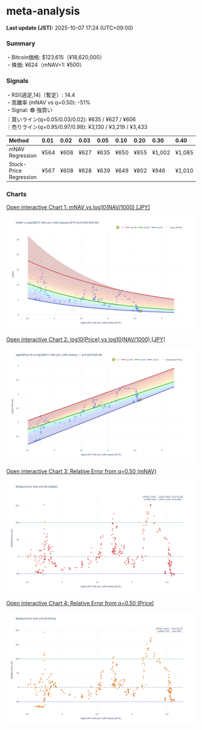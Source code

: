 # meta-analysis


<!--REPORT:START-->
**Last update (JST):** 2025-10-07 17:24 (UTC+09:00)

### Summary
・Bitcoin価格: $123,615（¥18,620,000）  
・株価: ¥624（mNAV=1: ¥500）

### Signals
・RSI(週足,14)（暫定）: 14.4  
・乖離率 (mNAV vs q=0.50): -51%  
・Signal: 🟣 強買い  
｜買いライン(q=0.05/0.03/0.02): ¥635 / ¥627 / ¥606  
｜売りライン(q=0.95/0.97/0.98): ¥3,130 / ¥3,219 / ¥3,433

| Method                 | 0.01   | 0.02   | 0.03   | 0.05   | 0.10   | 0.20   | 0.30   | 0.40   | 0.50   | 0.60   | 0.70   | 0.80   | 0.90   | 0.95   | 0.97   | 0.98   | 0.99   |
|:-----------------------|:-------|:-------|:-------|:-------|:-------|:-------|:-------|:-------|:-------|:-------|:-------|:-------|:-------|:-------|:-------|:-------|:-------|
| mNAV Regression        | ¥564   | ¥606   | ¥627   | ¥635   | ¥650   | ¥855   | ¥1,002 | ¥1,085 | ¥1,273 | ¥1,449 | ¥1,618 | ¥2,034 | ¥2,702 | ¥3,130 | ¥3,219 | ¥3,433 | ¥3,383 |
| Stock-Price Regression | ¥567   | ¥608   | ¥628   | ¥639   | ¥649   | ¥802   | ¥946   | ¥1,010 | ¥1,113 | ¥1,305 | ¥1,514 | ¥1,979 | ¥2,525 | ¥2,860 | ¥2,791 | ¥3,041 | ¥3,053 |

### Charts
[Open interactive Chart 1: mNAV vs log10(NAV/1000) [JPY]](https://tkzm240.github.io/meta-analysis/fig1.html)

![fig1](assets/fig1.png)

[Open interactive Chart 2: log10(Price) vs log10(NAV/1000) [JPY]](https://tkzm240.github.io/meta-analysis/fig2.html)

![fig2](assets/fig2.png)

[Open interactive Chart 3: Relative Error from q=0.50 (mNAV)](https://tkzm240.github.io/meta-analysis/fig3.html)

![fig3](assets/fig3.png)

[Open interactive Chart 4: Relative Error from q=0.50 (Price)](https://tkzm240.github.io/meta-analysis/fig4.html)

![fig4](assets/fig4.png)
<!--REPORT:END-->
